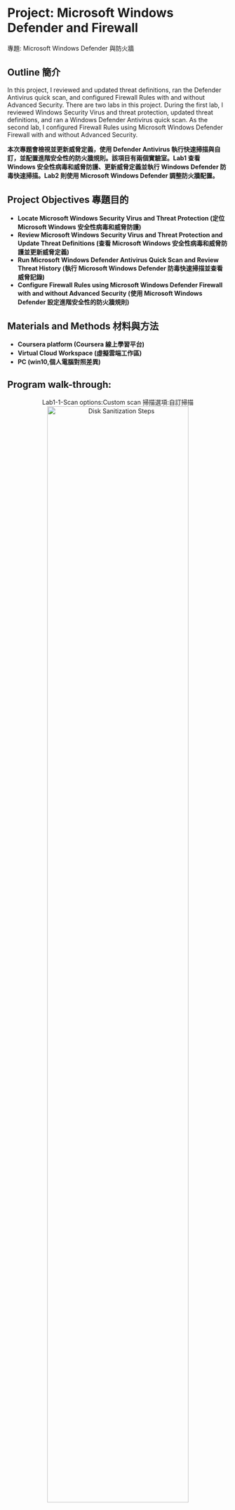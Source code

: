 <h1>Project: Microsoft Windows Defender and Firewall</h1>
專題: Microsoft Windows Defender 與防火牆


<h2>Outline 簡介</h2>
In this project, I reviewed and updated threat definitions, ran the Defender Antivirus quick scan, and configured Firewall Rules with and without Advanced Security. There are two labs in this project. During the first lab, I reviewed Windows Security Virus and threat protection, updated threat definitions, and ran a Windows Defender Antivirus quick scan. As the second lab, I configured Firewall Rules using Microsoft Windows Defender Firewall with and without Advanced Security. 

<b>本次專題會檢視並更新威脅定義，使用 Defender Antivirus 執行快速掃描與自訂，並配置進階安全性的防火牆規則。該項目有兩個實驗室。Lab1 查看 Windows 安全性病毒和威脅防護、更新威脅定義並執行 Windows Defender 防毒快速掃描。Lab2 則使用 Microsoft Windows Defender 調整防火牆配置。</b>
<br />


<h2>Project Objectives 專題目的</h2>

- <b>Locate Microsoft Windows Security Virus and Threat Protection (定位Microsoft Windows 安全性病毒和威脅防護)</b>
- <b>Review Microsoft Windows Security Virus and Threat Protection and Update Threat Definitions (查看 Microsoft Windows 安全性病毒和威脅防護並更新威脅定義)</b> 
- <b>Run Microsoft Windows Defender Antivirus Quick Scan and Review Threat History (執行 Microsoft Windows Defender 防毒快速掃描並查看威脅記錄)</b> 
- <b>Configure Firewall Rules using Microsoft Windows Defender Firewall with and without Advanced Security (使用 Microsoft Windows Defender 設定進階安全性的防火牆規則)</b> 


<h2>Materials and Methods 材料與方法</h2>

- <b>Coursera platform (Coursera 線上學習平台)</b> 
- <b>Virtual Cloud Workspace (虛擬雲端工作區)</b>
- <b>PC (win10,個人電腦對照差異)</b> 

<h2>Program walk-through:</h2>

<p align="center">
Lab1-1-Scan options:Custom scan 掃描選項:自訂掃描 <br/>
<img src="https://i.imgur.com/8rEhbGi.jpeg" height="80%" width="80%" alt="Disk Sanitization Steps"/>
<br />
<br />
Lab1-2-PC Scan(Control Group) PC掃描(對照組)  <br/>
<img src="https://i.imgur.com/fXfCSYV.jpeg" height="80%" width="80%" alt="Disk Sanitization Steps"/>
<br />
<br />
Lab2-1-Review Firewall Configuration 檢視防火牆配置 <br/>
<img src="https://i.imgur.com/htrpTz2.jpeg" height="80%" width="80%" alt="Disk Sanitization Steps"/>
<br />
<br />
Lab2-2-Configure Firewall Rules 配置防火牆規則  <br/>
<img src="https://i.imgur.com/iRpj4Gd.jpeg" height="80%" width="80%" alt="Disk Sanitization Steps"/>
<br />


<!--
 ```diff
- text in red
+ text in green
! text in orange
# text in gray
@@ text in purple (and bold)@@
```
--!>
